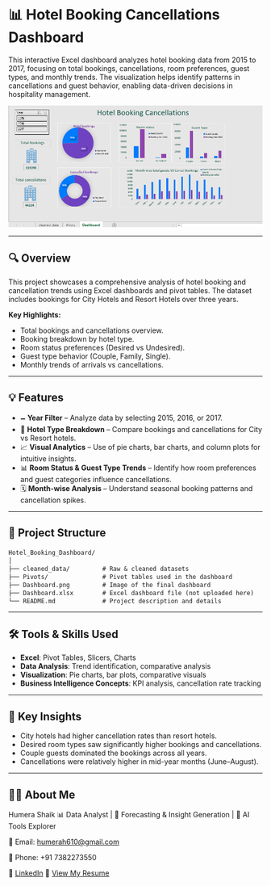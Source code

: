 # 📊 Hotel Booking Cancellations Dashboard

This interactive Excel dashboard analyzes hotel booking data from 2015 to 2017, focusing on total bookings, cancellations, room preferences, guest types, and monthly trends. The visualization helps identify patterns in cancellations and guest behavior, enabling data-driven decisions in hospitality management.

![Dashboard Preview](Visualizations/Dashboard.png)

---

## 🔍 Overview

This project showcases a comprehensive analysis of hotel booking and cancellation trends using Excel dashboards and pivot tables. The dataset includes bookings for City Hotels and Resort Hotels over three years.

**Key Highlights:**

* Total bookings and cancellations overview.
* Booking breakdown by hotel type.
* Room status preferences (Desired vs Undesired).
* Guest type behavior (Couple, Family, Single).
* Monthly trends of arrivals vs cancellations.

---

## 💡 Features

* 🗕️ **Year Filter** – Analyze data by selecting 2015, 2016, or 2017.
* 🏨 **Hotel Type Breakdown** – Compare bookings and cancellations for City vs Resort hotels.
* 📈 **Visual Analytics** – Use of pie charts, bar charts, and column plots for intuitive insights.
* 📊 **Room Status & Guest Type Trends** – Identify how room preferences and guest categories influence cancellations.
* 🗓 **Month-wise Analysis** – Understand seasonal booking patterns and cancellation spikes.

---

## 📁 Project Structure

```
Hotel_Booking_Dashboard/
│
├── cleaned_data/         # Raw & cleaned datasets
├── Pivots/               # Pivot tables used in the dashboard
├── Dashboard.png         # Image of the final dashboard
├── Dashboard.xlsx        # Excel dashboard file (not uploaded here)
└── README.md             # Project description and details
```

---

## 🛠 Tools & Skills Used

* **Excel**: Pivot Tables, Slicers, Charts
* **Data Analysis**: Trend identification, comparative analysis
* **Visualization**: Pie charts, bar plots, comparative visuals
* **Business Intelligence Concepts**: KPI analysis, cancellation rate tracking

---

## 📌 Key Insights

* City hotels had higher cancellation rates than resort hotels.
* Desired room types saw significantly higher bookings and cancellations.
* Couple guests dominated the bookings across all years.
* Cancellations were relatively higher in mid-year months (June–August).

---

## 👩‍💻 About Me
Humera Shaik
📊 Data Analyst | 🎯 Forecasting & Insight Generation | 🤖 AI Tools Explorer

📧 Email: humerah610@gmail.com

📱 Phone: +91 7382273550

🔗 [LinkedIn](https://www.linkedin.com/in/humera-shaik-dataanalyst/)
📄 [View My Resume](HS%20DA%2045.pdf)

